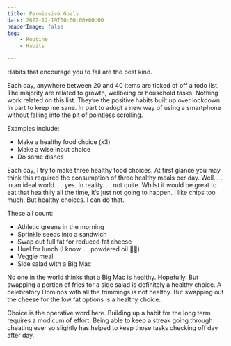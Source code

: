 ```yaml
---
title: Permissive Goals
date: 2022-12-19T00:00:00+00:00
headerImage: false
tag: 
    - Routine
    - Habits

---
```


Habits that encourage you to fail are the best kind.

Each day, anywhere between 20 and 40 items are ticked of off a todo list. The majority are related to growth, wellbeing or household tasks. Nothing work related on this list. They’re the positive habits built up over lockdown. In part to keep me sane. In part to adopt a new way of using a smartphone without falling into the pit of pointless scrolling.

Examples include:

- Make a healthy food choice (x3)
- Make a wise input choice
- Do some dishes

Each day, I try to make three healthy food choices. At first glance you may think this required the consumption of three healthy meals per day. Well. . . in an ideal world. . . yes. In reality. . . not quite. Whilst it would be great to eat that healthily all the time, it’s just not going to happen. I like chips too much. But healthy choices. I can do that.

These all count:

- Athletic greens in the morning
- Sprinkle seeds into a sandwich 
- Swap out full fat for reduced fat cheese
- Huel for lunch (I know. . . powdered oil 🤷‍♀️)
- Veggie meal
- Side salad with a Big Mac

No one in the world thinks that a Big Mac is healthy. Hopefully. But swapping a portion of fries for a side salad is definitely a healthy choice. A celebratory Dominos with all the trimmings is not healthy. But swapping out the cheese for the low fat options is a healthy choice.

Choice is the operative word here. Building up a habit for the long term requires a modicum of effort. Being able to keep a streak going through cheating ever so slightly has helped to keep those tasks checking off day after day.

